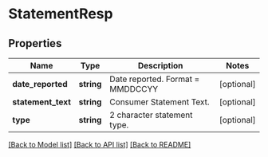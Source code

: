 # StatementResp

## Properties
Name | Type | Description | Notes
------------ | ------------- | ------------- | -------------
**date_reported** | **string** | Date reported. Format &#x3D; MMDDCCYY | [optional] 
**statement_text** | **string** | Consumer Statement Text. | [optional] 
**type** | **string** | 2 character statement type. | [optional] 

[[Back to Model list]](../README.md#documentation-for-models) [[Back to API list]](../README.md#documentation-for-api-endpoints) [[Back to README]](../README.md)


